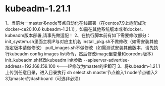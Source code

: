 # kubeadm-1.21.1
1、当前为一master多node节点自动化在线部署（在centos7.9上适配成功 docker-ce20.10.6 kubeadm-1.21.1），如需在其他系统版本或者docker、kubeadm版本部署,请事先做适配！
2、在执行脚本前有如下需要修改部分：
init_system.sh里面主机IP与对应主机名
install_pkg.sh不做修改（如需安装其他指定版本请做修改）
pull_images.sh不做修改（如需测试安装其他版本，请先执行kubeadm config images list命令，然后修改image里变量和coredns版本）
init_kubeadm.sh修改kubeadm init参数 --apiserver-advertise-address=192.168.159.100  <---IP修改为master的IP即可
3、将kubeadm-1.21.1上传到任意目录，进入目录执行 sh select.sh
master节点输入1
node节点输入2
3为master的dashboard（可选非必须）
	
